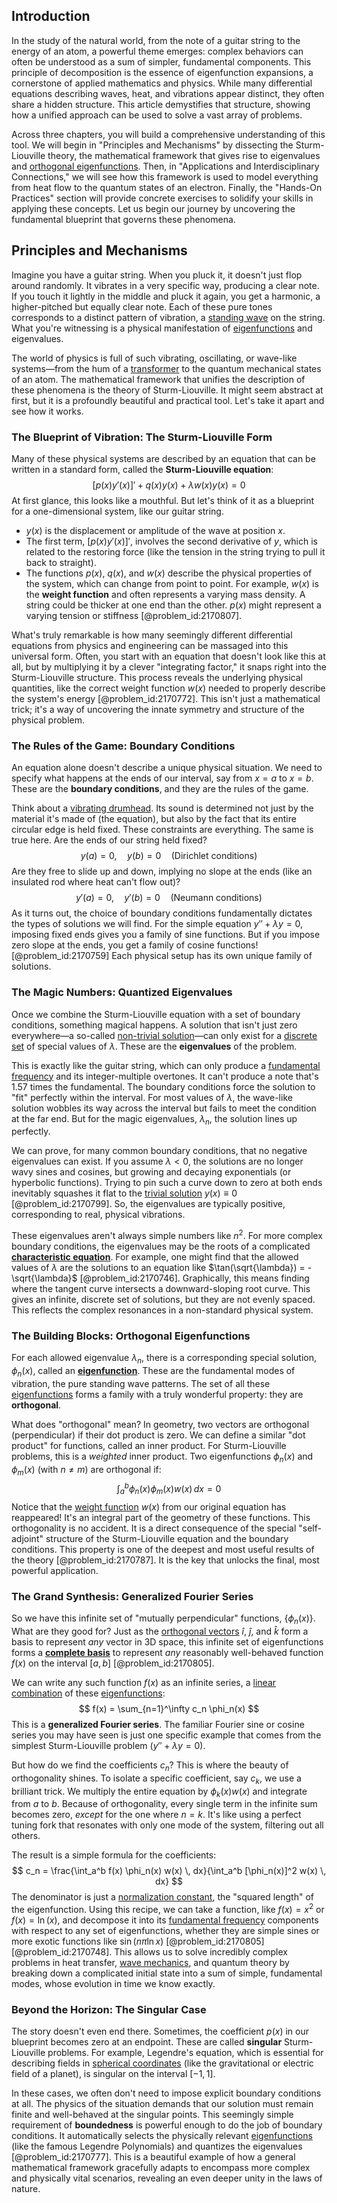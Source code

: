 ## Introduction
In the study of the natural world, from the note of a guitar string to the energy of an atom, a powerful theme emerges: complex behaviors can often be understood as a sum of simpler, fundamental components. This principle of decomposition is the essence of eigenfunction expansions, a cornerstone of applied mathematics and physics. While many differential equations describing waves, heat, and vibrations appear distinct, they often share a hidden structure. This article demystifies that structure, showing how a unified approach can be used to solve a vast array of problems.

Across three chapters, you will build a comprehensive understanding of this tool. We will begin in "Principles and Mechanisms" by dissecting the Sturm-Liouville theory, the mathematical framework that gives rise to eigenvalues and [orthogonal eigenfunctions](@article_id:166986). Then, in "Applications and Interdisciplinary Connections," we will see how this framework is used to model everything from heat flow to the quantum states of an electron. Finally, the "Hands-On Practices" section will provide concrete exercises to solidify your skills in applying these concepts. Let us begin our journey by uncovering the fundamental blueprint that governs these phenomena.

## Principles and Mechanisms

Imagine you have a guitar string. When you pluck it, it doesn't just flop around randomly. It vibrates in a very specific way, producing a clear note. If you touch it lightly in the middle and pluck it again, you get a harmonic, a higher-pitched but equally clear note. Each of these pure tones corresponds to a distinct pattern of vibration, a [standing wave](@article_id:260715) on the string. What you're witnessing is a physical manifestation of [eigenfunctions](@article_id:154211) and eigenvalues.

The world of physics is full of such vibrating, oscillating, or wave-like systems—from the hum of a [transformer](@article_id:265135) to the quantum mechanical states of an atom. The mathematical framework that unifies the description of these phenomena is the theory of Sturm-Liouville. It might seem abstract at first, but it is a profoundly beautiful and practical tool. Let's take it apart and see how it works.

### The Blueprint of Vibration: The Sturm-Liouville Form

Many of these physical systems are described by an equation that can be written in a standard form, called the **Sturm-Liouville equation**:
$$ [p(x)y'(x)]' + q(x)y(x) + \lambda w(x)y(x) = 0 $$
At first glance, this looks like a mouthful. But let's think of it as a blueprint for a one-dimensional system, like our guitar string.

- $y(x)$ is the displacement or amplitude of the wave at position $x$.
- The first term, $[p(x)y'(x)]'$, involves the second derivative of $y$, which is related to the restoring force (like the tension in the string trying to pull it back to straight).
- The functions $p(x)$, $q(x)$, and $w(x)$ describe the physical properties of the system, which can change from point to point. For example, $w(x)$ is the **weight function** and often represents a varying mass density. A string could be thicker at one end than the other. $p(x)$ might represent a varying tension or stiffness [@problem_id:2170807].

What's truly remarkable is how many seemingly different differential equations from physics and engineering can be massaged into this universal form. Often, you start with an equation that doesn't look like this at all, but by multiplying it by a clever "integrating factor," it snaps right into the Sturm-Liouville structure. This process reveals the underlying physical quantities, like the correct weight function $w(x)$ needed to properly describe the system's energy [@problem_id:2170772]. This isn't just a mathematical trick; it's a way of uncovering the innate symmetry and structure of the physical problem.

### The Rules of the Game: Boundary Conditions

An equation alone doesn't describe a unique physical situation. We need to specify what happens at the ends of our interval, say from $x=a$ to $x=b$. These are the **boundary conditions**, and they are the rules of the game.

Think about a [vibrating drumhead](@article_id:175992). Its sound is determined not just by the material it's made of (the equation), but also by the fact that its entire circular edge is held fixed. These constraints are everything. The same is true here. Are the ends of our string held fixed?
$$y(a) = 0, \quad y(b) = 0 \quad (\text{Dirichlet conditions})$$
Are they free to slide up and down, implying no slope at the ends (like an insulated rod where heat can't flow out)?
$$y'(a) = 0, \quad y'(b) = 0 \quad (\text{Neumann conditions})$$
As it turns out, the choice of boundary conditions fundamentally dictates the types of solutions we will find. For the simple equation $y'' + \lambda y = 0$, imposing fixed ends gives you a family of sine functions. But if you impose zero slope at the ends, you get a family of cosine functions! [@problem_id:2170759] Each physical setup has its own unique family of solutions.

### The Magic Numbers: Quantized Eigenvalues

Once we combine the Sturm-Liouville equation with a set of boundary conditions, something magical happens. A solution that isn't just zero everywhere—a so-called [non-trivial solution](@article_id:149076)—can only exist for a [discrete set](@article_id:145529) of special values of $\lambda$. These are the **eigenvalues** of the problem.

This is exactly like the guitar string, which can only produce a [fundamental frequency](@article_id:267688) and its integer-multiple overtones. It can't produce a note that's 1.57 times the fundamental. The boundary conditions force the solution to "fit" perfectly within the interval. For most values of $\lambda$, the wave-like solution wobbles its way across the interval but fails to meet the condition at the far end. But for the magic eigenvalues, $\lambda_n$, the solution lines up perfectly.

We can prove, for many common boundary conditions, that no negative eigenvalues can exist. If you assume $\lambda < 0$, the solutions are no longer wavy sines and cosines, but growing and decaying exponentials (or hyperbolic functions). Trying to pin such a curve down to zero at both ends inevitably squashes it flat to the [trivial solution](@article_id:154668) $y(x) \equiv 0$ [@problem_id:2170799]. So, the eigenvalues are typically positive, corresponding to real, physical vibrations.

These eigenvalues aren't always simple numbers like $n^2$. For more complex boundary conditions, the eigenvalues may be the roots of a complicated **[characteristic equation](@article_id:148563)**. For example, one might find that the allowed values of $\lambda$ are the solutions to an equation like $\tan(\sqrt{\lambda}) = -\sqrt{\lambda}$ [@problem_id:2170746]. Graphically, this means finding where the tangent curve intersects a downward-sloping root curve. This gives an infinite, discrete set of solutions, but they are not evenly spaced. This reflects the complex resonances in a non-standard physical system.

### The Building Blocks: Orthogonal Eigenfunctions

For each allowed eigenvalue $\lambda_n$, there is a corresponding special solution, $\phi_n(x)$, called an **[eigenfunction](@article_id:148536)**. These are the fundamental modes of vibration, the pure standing wave patterns. The set of all these [eigenfunctions](@article_id:154211) forms a family with a truly wonderful property: they are **orthogonal**.

What does "orthogonal" mean? In geometry, two vectors are orthogonal (perpendicular) if their dot product is zero. We can define a similar "dot product" for functions, called an inner product. For Sturm-Liouville problems, this is a *weighted* inner product. Two eigenfunctions $\phi_n(x)$ and $\phi_m(x)$ (with $n \neq m$) are orthogonal if:
$$ \int_a^b \phi_n(x) \phi_m(x) w(x) \, dx = 0 $$
Notice that the [weight function](@article_id:175542) $w(x)$ from our original equation has reappeared! It's an integral part of the geometry of these functions. This orthogonality is no accident. It is a direct consequence of the special "self-adjoint" structure of the Sturm-Liouville equation and the boundary conditions. This property is one of the deepest and most useful results of the theory [@problem_id:2170787]. It is the key that unlocks the final, most powerful application.

### The Grand Synthesis: Generalized Fourier Series

So we have this infinite set of "mutually perpendicular" functions, $\{\phi_n(x)\}$. What are they good for? Just as the [orthogonal vectors](@article_id:141732) $\hat{i}$, $\hat{j}$, and $\hat{k}$ form a basis to represent *any* vector in 3D space, this infinite set of eigenfunctions forms a **[complete basis](@article_id:143414)** to represent *any* reasonably well-behaved function $f(x)$ on the interval $[a, b]$ [@problem_id:2170805].

We can write any such function $f(x)$ as an infinite series, a [linear combination](@article_id:154597) of these [eigenfunctions](@article_id:154211):
$$ f(x) = \sum_{n=1}^\infty c_n \phi_n(x) $$
This is a **generalized Fourier series**. The familiar Fourier sine or cosine series you may have seen is just one specific example that comes from the simplest Sturm-Liouville problem ($y''+\lambda y = 0$).

But how do we find the coefficients $c_n$? This is where the beauty of orthogonality shines. To isolate a specific coefficient, say $c_k$, we use a brilliant trick. We multiply the entire equation by $\phi_k(x) w(x)$ and integrate from $a$ to $b$. Because of orthogonality, every single term in the infinite sum becomes zero, *except* for the one where $n=k$. It's like using a perfect tuning fork that resonates with only one mode of the system, filtering out all others.

The result is a simple formula for the coefficients:
$$ c_n = \frac{\int_a^b f(x) \phi_n(x) w(x) \, dx}{\int_a^b [\phi_n(x)]^2 w(x) \, dx} $$
The denominator is just a [normalization constant](@article_id:189688), the "squared length" of the eigenfunction. Using this recipe, we can take a function, like $f(x)=x^2$ or $f(x)=\ln(x)$, and decompose it into its [fundamental frequency](@article_id:267688) components with respect to any set of eigenfunctions, whether they are simple sines or more exotic functions like $\sin(n\pi \ln x)$ [@problem_id:2170805] [@problem_id:2170748]. This allows us to solve incredibly complex problems in heat transfer, [wave mechanics](@article_id:165762), and quantum theory by breaking down a complicated initial state into a sum of simple, fundamental modes, whose evolution in time we know exactly.

### Beyond the Horizon: The Singular Case

The story doesn't even end there. Sometimes, the coefficient $p(x)$ in our blueprint becomes zero at an endpoint. These are called **singular** Sturm-Liouville problems. For example, Legendre's equation, which is essential for describing fields in [spherical coordinates](@article_id:145560) (like the gravitational or electric field of a planet), is singular on the interval $[-1, 1]$.

In these cases, we often don't need to impose explicit boundary conditions at all. The physics of the situation demands that our solution must remain finite and well-behaved at the singular points. This seemingly simple requirement of **boundedness** is powerful enough to do the job of boundary conditions. It automatically selects the physically relevant [eigenfunctions](@article_id:154211) (like the famous Legendre Polynomials) and quantizes the eigenvalues [@problem_id:2170777]. This is a beautiful example of how a general mathematical framework gracefully adapts to encompass more complex and physically vital scenarios, revealing an even deeper unity in the laws of nature.